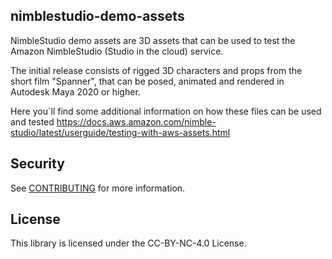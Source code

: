 ## nimblestudio-demo-assets

NimbleStudio demo assets are 3D assets that can be used to test the Amazon NimbleStudio (Studio in the cloud) service.

The initial release consists of rigged 3D characters and props from the short film "Spanner",
that can be posed, animated and rendered in Autodesk Maya 2020 or higher.


Here you`ll find some additional information on how these files can be used and tested
https://docs.aws.amazon.com/nimble-studio/latest/userguide/testing-with-aws-assets.html

## Security

See [CONTRIBUTING](CONTRIBUTING.md#security-issue-notifications) for more information.

## License

This library is licensed under the CC-BY-NC-4.0 License.

